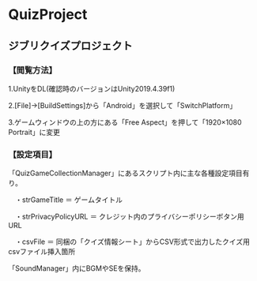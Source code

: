 # QuizProject
## ジブリクイズプロジェクト

### 【閲覧方法】

1.UnityをDL(確認時のバージョンはUnity2019.4.39f1)

2.[File]→[BuildSettings]から「Android」を選択して「SwitchPlatform」

3.ゲームウィンドウの上の方にある「Free Aspect」を押して「1920×1080 Portrait」に変更

### 【設定項目】
「QuizGameCollectionManager」にあるスクリプト内に主な各種設定項目有り。

　・strGameTitle ＝ ゲームタイトル
 
　・strPrivacyPolicyURL ＝ クレジット内のプライバシーポリシーボタン用URL
 
　・csvFile ＝ 同梱の「クイズ情報シート」からCSV形式で出力したクイズ用csvファイル挿入箇所

「SoundManager」内にBGMやSEを保持。
